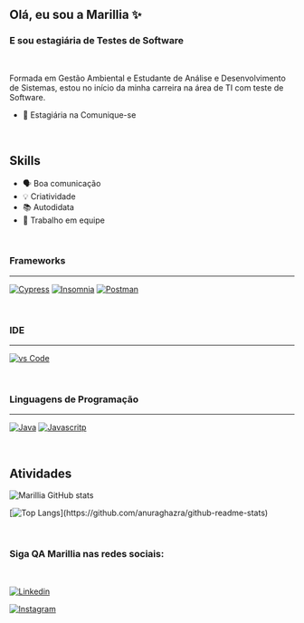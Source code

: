 ## Olá, eu sou a Marillia ✨

### E sou estagiária de Testes de Software

<br>

Formada em Gestão Ambiental e Estudante de Análise e Desenvolvimento de Sistemas, estou no início da minha carreira na área de TI com teste de Software.

- 🧠 Estagiária na Comunique-se

<br>

## **Skills**

- 🗣️ Boa comunicação
- 💡 Criatividade 
- 📚 Autodidata
- 👥 Trabalho em equipe

<br>

### Frameworks

---

[![Cypress](https://img.shields.io/badge/Cypress-17202C?style=for-the-badge&logo=cypress&logoColor=white)]() [![Insomnia](https://img.shields.io/badge/Insomnia-5849be?style=for-the-badge&logo=Insomnia&logoColor=white)]() [![Postman](https://img.shields.io/badge/Postman-FF6C37?style=for-the-badge&logo=Postman&logoColor=white)]()

<br>

### IDE

---

[![vs Code](https://img.shields.io/badge/Visual_Studio_Code-0078D4?style=for-the-badge&logo=visual%20studio%20code&logoColor=white)]()

<br>

### Linguagens de Programação

---

[![Java](https://img.shields.io/badge/Java-ED8B00?style=for-the-badge&logo=java&logoColor=white)]() [![Javascritp](https://img.shields.io/badge/JavaScript-323330?style=for-the-badge&logo=javascript&logoColor=F7DF1E)]()

<br>

## Atividades

![Marillia GitHub stats](https://github-readme-stats.vercel.app/api?username=marilliadantas&show_icons=true&theme=aura&include_all_commits=true&count_private=true")

[![Top Langs](https://github-readme-stats.vercel.app/api/top-langs/?username=marilliadantas&layout=compact&langs_count=7&theme=aura")](https://github.com/anuraghazra/github-readme-stats)

<br>

### Siga QA Marillia nas redes sociais:

<br>

[![Linkedin](https://img.shields.io/badge/-LinkedIn-%230077B5?style=for-the-badge&logo=linkedin&logoColor=white)](https://www.linkedin.com/in/marilliadantas/?original_referer=")

[![Instagram](https://img.shields.io/badge/Instagram-E4405F?style=for-the-badge&logo=instagram&logoColor=white)](https://www.instagram.com/xmarid/)

<br>
